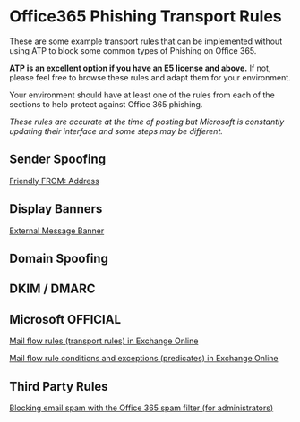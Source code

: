 # Office365 Phishing Transport Rules

These are some example transport rules that can be implemented without using ATP to block some common types of Phishing on Office 365.

**ATP is an excellent option if you have an E5 license and above.** If not, please feel free to browse these rules and adapt them for your environment. 

Your environment should have at least one of the rules from each of the sections to help protect against Office 365 phishing. 

*These rules are accurate at the time of posting but Microsoft is constantly updating their interface and some steps may be different.*

## Sender Spoofing

[Friendly FROM: Address](/friendly-from/README.md)

## Display Banners

[External Message Banner](/external-sender/README.md)

## Domain Spoofing


## DKIM / DMARC


## Microsoft OFFICIAL

[Mail flow rules (transport rules) in Exchange Online](https://docs.microsoft.com/en-us/exchange/security-and-compliance/mail-flow-rules/mail-flow-rules)

[Mail flow rule conditions and exceptions (predicates) in Exchange Online](https://docs.microsoft.com/en-us/exchange/security-and-compliance/mail-flow-rules/conditions-and-exceptions)

## Third Party Rules

[Blocking email spam with the Office 365 spam filter (for administrators)](https://www.clouddirect.net/knowledge-base/KB0011008/blocking-email-spam-with-the-office-365-spam-filter-for-administrators)